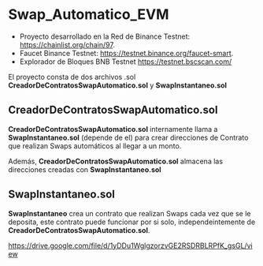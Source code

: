 # Swap_Automatico_EVM

- Proyecto desarrollado en la Red de Binance Testnet: https://chainlist.org/chain/97.
- Faucet Binance Testnet: https://testnet.binance.org/faucet-smart.
- Explorador de Bloques BNB Testnet https://testnet.bscscan.com/

El proyecto consta de dos archivos .sol  **CreadorDeContratosSwapAutomatico.sol** y **SwapInstantaneo.sol**

## CreadorDeContratosSwapAutomatico.sol

**CreadorDeContratosSwapAutomatico.sol** internamente llama a  **SwapInstantaneo.sol** (depende de el) para  crear direcciones de Contrato que realizan  Swaps automáticos al llegar a un monto.

Además, **CreadorDeContratosSwapAutomatico.sol** almacena las direcciones creadas con **SwapInstantaneo.sol**
 
## SwapInstantaneo.sol
**SwapInstantaneo** crea un contrato que realizan Swaps cada vez que se le deposita, este contrato puede funcionar por si solo, independeintemente de **CreadorDeContratosSwapAutomatico.sol**.



https://drive.google.com/file/d/1yDDu1WglgzorzvGE2RSDRBLRPfK_gsGL/view

